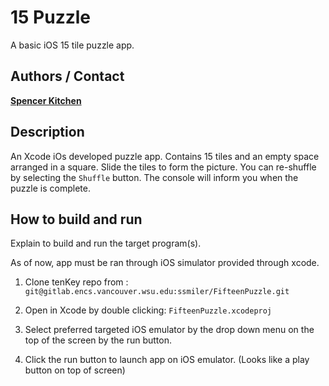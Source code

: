 # 15 Puzzle

A basic iOS 15 tile puzzle app.

## Authors / Contact

**[Spencer Kitchen](mailto:spencer.kitchen@wsu.edu)**


## Description

An Xcode iOs developed puzzle app. Contains 15 tiles and an empty space arranged in a square.
Slide the tiles to form the picture. You can re-shuffle by selecting the `Shuffle` button. The console 
will inform you when the puzzle is complete.

## How to build and run

Explain to build and run the target program(s).

As of now, app must be ran through iOS simulator provided through xcode.

1. Clone tenKey repo from : `git@gitlab.encs.vancouver.wsu.edu:ssmiler/FifteenPuzzle.git`

2. Open in Xcode by double clicking: `FifteenPuzzle.xcodeproj`

3. Select preferred targeted iOS emulator by the drop down menu on the top of the screen by the run button.

4. Click the run button to launch app on iOS emulator. (Looks like a play button on top of screen)
